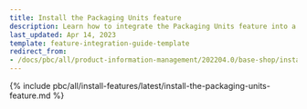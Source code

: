 ```yaml
---
title: Install the Packaging Units feature
description: Learn how to integrate the Packaging Units feature into a Spryker Cloud Commerce OS project.
last_updated: Apr 14, 2023
template: feature-integration-guide-template
redirect_from: 
- /docs/pbc/all/product-information-management/202204.0/base-shop/install-and-upgrade/install-features/install-the-packaging-units-feature.html
---
```


{% include pbc/all/install-features/latest/install-the-packaging-units-feature.md %} <!-- To edit, see /_includes/pbc/all/install-features/202311.0/install-the-packaging-units-feature.md -->